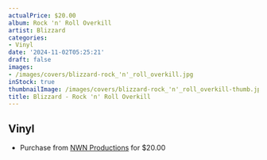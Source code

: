 ```yaml
---
actualPrice: $20.00
album: Rock 'n' Roll Overkill
artist: Blizzard
categories:
- Vinyl
date: '2024-11-02T05:25:21'
draft: false
images:
- /images/covers/blizzard-rock_'n'_roll_overkill.jpg
inStock: true
thumbnailImage: /images/covers/blizzard-rock_'n'_roll_overkill-thumb.jpg
title: Blizzard - Rock 'n' Roll Overkill
---
```


## Vinyl
* Purchase from [NWN Productions](http://shop.nwnprod.com/index.php?route=product/product&path=75&product_id=57454&sort=pd.name&order=ASC) for $20.00
